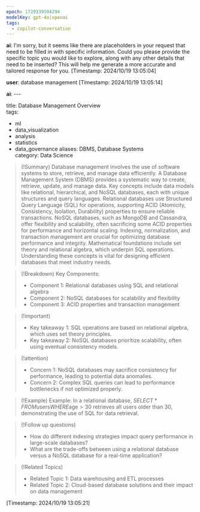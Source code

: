 ```yaml
---
epoch: 1729339504294
modelKey: gpt-4o|openai
tags:
  - copilot-conversation
---
```


**ai**: I'm sorry, but it seems like there are placeholders in your request that need to be filled in with specific information. Could you please provide the specific topic you would like to explore, along with any other details that need to be inserted? This will help me generate a more accurate and tailored response for you.
[Timestamp: 2024/10/19 13:05:04]

**user**: database management 
[Timestamp: 2024/10/19 13:05:14]

**ai**: ---

title: Database Management Overview  
tags: 
- ml 
- data_visualization 
- analysis 
- statistics 
- data_governance
aliases: DBMS, Database Systems  
category: Data Science

>(!Summary)
> Database management involves the use of software systems to store, retrieve, and manage data efficiently. A Database Management System (DBMS) provides a systematic way to create, retrieve, update, and manage data. Key concepts include data models like relational, hierarchical, and NoSQL databases, each with unique structures and query languages. Relational databases use Structured Query Language (SQL) for operations, supporting ACID (Atomicity, Consistency, Isolation, Durability) properties to ensure reliable transactions. NoSQL databases, such as MongoDB and Cassandra, offer flexibility and scalability, often sacrificing some ACID properties for performance and horizontal scaling. Indexing, normalization, and transaction management are crucial for optimizing database performance and integrity. Mathematical foundations include set theory and relational algebra, which underpin SQL operations. Understanding these concepts is vital for designing efficient databases that meet industry needs.

>(!Breakdown)
> Key Components:  
> - Component 1: Relational databases using SQL and relational algebra  
> - Component 2: NoSQL databases for scalability and flexibility  
> - Component 3: ACID properties and transaction management

>(!important)
> - Key takeaway 1: SQL operations are based on relational algebra, which uses set theory principles.  
> - Key takeaway 2: NoSQL databases prioritize scalability, often using eventual consistency models.

>(!attention)
> - Concern 1: NoSQL databases may sacrifice consistency for performance, leading to potential data anomalies.  
> - Concern 2: Complex SQL queries can lead to performance bottlenecks if not optimized properly.

>(!Example)
> Example: In a relational database, $SELECT * FROM \text{users} WHERE \text{age} > 30$ retrieves all users older than 30, demonstrating the use of SQL for data retrieval.

>(!Follow up questions)
> - How do different indexing strategies impact query performance in large-scale databases?  
> - What are the trade-offs between using a relational database versus a NoSQL database for a real-time application?

>(!Related Topics)
> - Related Topic 1: Data warehousing and ETL processes  
> - Related Topic 2: Cloud-based database solutions and their impact on data management  


[Timestamp: 2024/10/19 13:05:21]